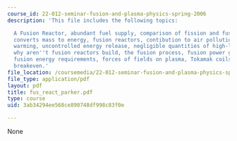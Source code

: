 ```yaml
---
course_id: 22-012-seminar-fusion-and-plasma-physics-spring-2006
description: 'This file includes the following topics:

  A Fusion Reactor, abundant fuel supply, comparison of fission and fusion: efficiently
  converts mass to energy, fusion reactors, contibution to air pollution or global
  warming, uncontrolled energy release, negligible quantities of high-level waste,
  why aren''t fusion reactors build, the fusion process, fusion power generation,
  fusion energy requirements, forces of fields on plasma, Tokamak coils, and the energy
  breakeven.'
file_location: /coursemedia/22-012-seminar-fusion-and-plasma-physics-spring-2006/3ab34294ee568ce890748df998c83f0e_fus_react_parker.pdf
file_type: application/pdf
layout: pdf
title: fus_react_parker.pdf
type: course
uid: 3ab34294ee568ce890748df998c83f0e

---
```

None